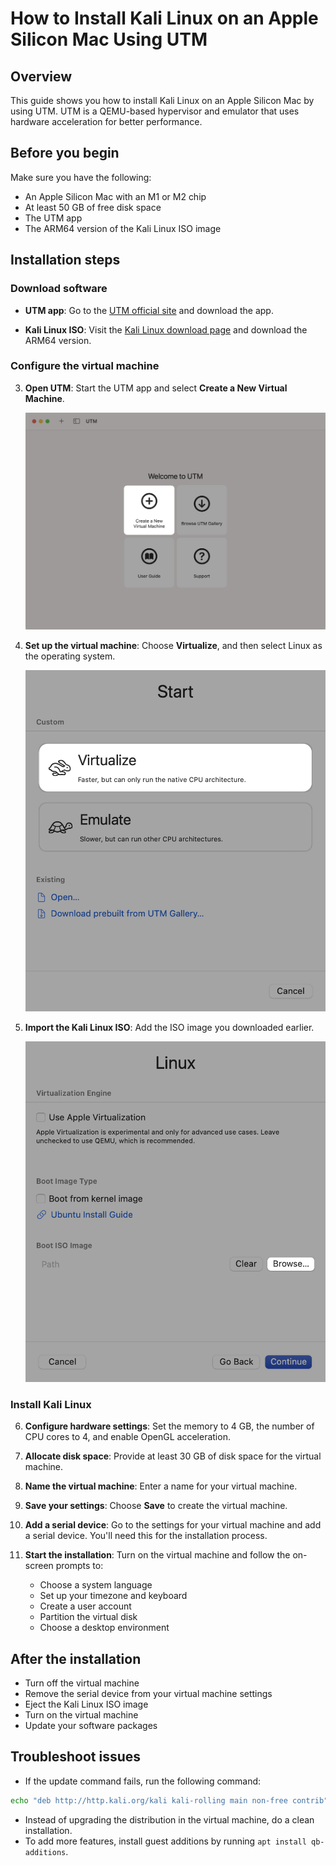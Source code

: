 # How to Install Kali Linux on an Apple Silicon Mac Using UTM

## Overview

This guide shows you how to install Kali Linux on an Apple Silicon Mac by using UTM. UTM is a QEMU-based hypervisor and emulator that uses hardware acceleration for better performance.

## Before you begin

Make sure you have the following:

- An Apple Silicon Mac with an M1 or M2 chip
- At least 50 GB of free disk space
- The UTM app
- The ARM64 version of the Kali Linux ISO image

## Installation steps

### Download software

- **UTM app**: Go to the [UTM official site](https://mac.getutm.app/) and download the app.

- **Kali Linux ISO**: Visit the [Kali Linux download page](https://www.kali.org/get-kali/) and download the ARM64 version.

### Configure the virtual machine

3. **Open UTM**: Start the UTM app and select **Create a New Virtual Machine**.

    ![Create a new VM](../assets/images/install-kali-on-apple-silicon/01-create-a-new-vm.png)

4. **Set up the virtual machine**: Choose **Virtualize**, and then select Linux as the operating system.

    ![Virtualize](../assets/images/install-kali-on-apple-silicon/02-virtualize.png)

5. **Import the Kali Linux ISO**: Add the ISO image you downloaded earlier.

    ![Add downloaded ISO](../assets/images/install-kali-on-apple-silicon/03-select-iso-file.png)

### Install Kali Linux

6. **Configure hardware settings**: Set the memory to 4 GB, the number of CPU cores to 4, and enable OpenGL acceleration.

7. **Allocate disk space**: Provide at least 30 GB of disk space for the virtual machine.

8. **Name the virtual machine**: Enter a name for your virtual machine.

9. **Save your settings**: Choose **Save** to create the virtual machine.

10. **Add a serial device**: Go to the settings for your virtual machine and add a serial device. You'll need this for the installation process.

11. **Start the installation**: Turn on the virtual machine and follow the on-screen prompts to:
    - Choose a system language
    - Set up your timezone and keyboard
    - Create a user account
    - Partition the virtual disk
    - Choose a desktop environment

## After the installation

- Turn off the virtual machine
- Remove the serial device from your virtual machine settings
- Eject the Kali Linux ISO image
- Turn on the virtual machine
- Update your software packages

## Troubleshoot issues

- If the update command fails, run the following command:

```bash
echo "deb http://http.kali.org/kali kali-rolling main non-free contrib" > /etc/apt/sources.list
```

- Instead of upgrading the distribution in the virtual machine, do a clean installation.
- To add more features, install guest additions by running `apt install qb-additions`.
